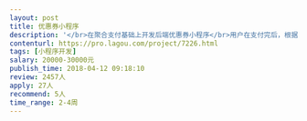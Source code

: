 ```yaml
---                
layout: post       
title: 优惠券小程序           
description: '</br>在聚合支付基础上开发后端优惠券小程序</br>用户在支付完后，根据场景自动推送优惠券</br>参考案例小程序搜索“送券啦”</br>'     
contenturl: https://pro.lagou.com/project/7226.html      
tags: [小程序开发]            
salary: 20000-30000元          
publish_time: 2018-04-12 09:18:10         
review: 2457人                   
apply: 27人                   
recommend: 5人                   
time_range: 2-4周              
---                 
```

